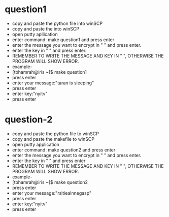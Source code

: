 # question1

 * copy and paste the python file into winSCP
 * copy and paste the into winSCP
 * open putty apllication
 * enter command: make question1 and press enter
 * enter the message you want to encrypt in " " and press enter.
 * enter the key in " " and press enter.
 * REMEMBER TO WRITE THE MESSAGE AND KEY IN " ", OTHERWISE THE PROGRAM WILL SHOW ERROR.
 * example-
 * [tbhamrah@iris ~]$ make question1
 * press enter
 * enter your message:"taran is sleeping"
 * press enter
 * enter key:"nyitv"
 * press enter
 
 
# question-2

* copy and paste the python file to winSCP
* copy and paste the makefile to winSCP
* open putty application
* enter command: make question2 and press enter
* enter the message you want to encrypt in " " and press enter.
* enter the key in " " and press enter
* REMEMBER TO WRITE THE MESSAGE AND KEY IN " ", OTHERWISE THE PROGRAM WILL SHOW ERROR.
* example-
* [tbhamrah@iris ~]$ make question2
* press enter
* enter your message:"rsitiealnnegasp"
* press enter
* enter key:"nyitv"
* press enter

